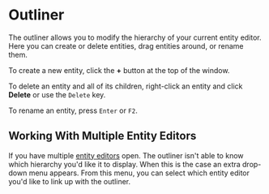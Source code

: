 # Outliner

The outliner allows you to modify the hierarchy of your current entity editor.
Here you can create or delete entities, drag entities around, or rename them.

To create a new entity, click the **+** button at the top of the window.

To delete an entity and all of its children, right-click an entity and click
**Delete** or use the `Delete` key.

To rename an entity, press `Enter` or `F2`.

## Working With Multiple Entity Editors

If you have multiple [entity editors](./entity-editor.md) open. The outliner
isn't able to know which hierarchy you'd like it to display. When this is the
case an extra drop-down menu appears. From this menu, you can select which
entity editor you'd like to link up with the outliner.
